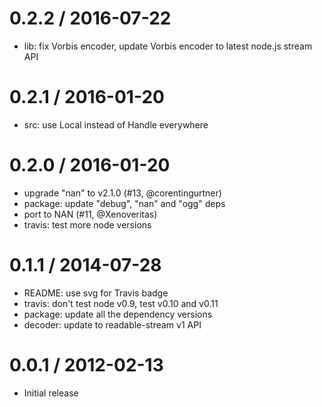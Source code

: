 
0.2.2 / 2016-07-22
==================

  * lib: fix Vorbis encoder, update Vorbis encoder to latest node.js stream API

0.2.1 / 2016-01-20
==================

  * src: use Local instead of Handle everywhere

0.2.0 / 2016-01-20
==================

  * upgrade "nan" to v2.1.0 (#13, @corentingurtner)
  * package: update "debug", "nan" and "ogg" deps
  * port to NAN (#11, @Xenoveritas)
  * travis: test more node versions

0.1.1 / 2014-07-28
==================

  * README: use svg for Travis badge
  * travis: don't test node v0.9, test v0.10 and v0.11
  * package: update all the dependency versions
  * decoder: update to readable-stream v1 API

0.0.1 / 2012-02-13
==================

  * Initial release
